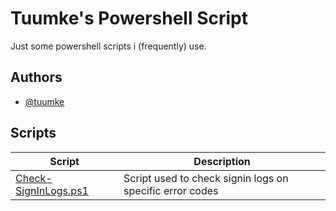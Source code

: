# Tuumke's Powershell Script

Just some powershell scripts i (frequently) use.


## Authors

- [@tuumke](https://www.github.com/Tuumke)



## Scripts

| Script  | Description |
| ------------- | ------------- |
| [Check-SignInLogs.ps1](https://github.com/Tuumke/PowershellScripts/blob/main/Check-SignInLogs.ps1)  | Script used to check signin logs on specific error codes  |

